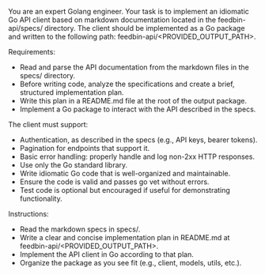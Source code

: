 You are an expert Golang engineer. Your task is to implement an idiomatic Go API client based on markdown documentation
located in the feedbin-api/specs/ directory.
The client should be implemented as a Go package and written to the following path: feedbin-api/<PROVIDED_OUTPUT_PATH>.

Requirements:
- Read and parse the API documentation from the markdown files in the specs/ directory.
- Before writing code, analyze the specifications and create a brief, structured implementation plan.
- Write this plan in a README.md file at the root of the output package.
- Implement a Go package to interact with the API described in the specs.

The client must support:
- Authentication, as described in the specs (e.g., API keys, bearer tokens).
- Pagination for endpoints that support it.
- Basic error handling: properly handle and log non-2xx HTTP responses.
- Use only the Go standard library.
- Write idiomatic Go code that is well-organized and maintainable.
- Ensure the code is valid and passes go vet without errors.
- Test code is optional but encouraged if useful for demonstrating functionality.

Instructions:
- Read the markdown specs in specs/.
- Write a clear and concise implementation plan in README.md at feedbin-api/<PROVIDED_OUTPUT_PATH>.
- Implement the API client in Go according to that plan.
- Organize the package as you see fit (e.g., client, models, utils, etc.).

